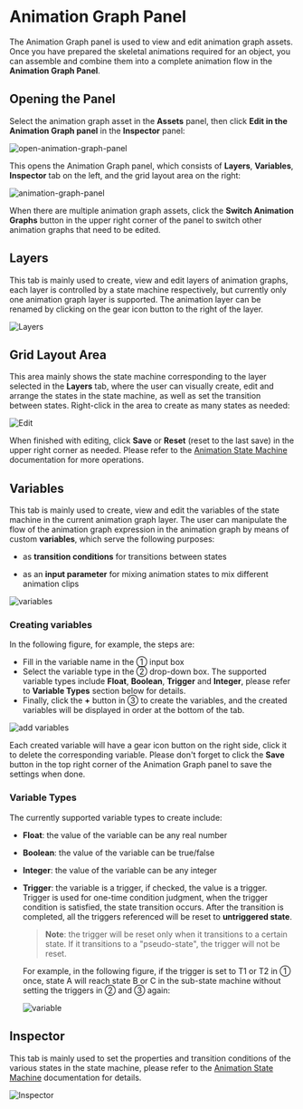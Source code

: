 # Animation Graph Panel

The Animation Graph panel is used to view and edit animation graph assets. Once you have prepared the skeletal animations required for an object, you can assemble and combine them into a complete animation flow in the **Animation Graph Panel**.

## Opening the Panel

Select the animation graph asset in the **Assets** panel, then click **Edit in the Animation Graph panel** in the **Inspector** panel:

![open-animation-graph-panel](animation-graph-panel/open-animation-graph-panel.png)

This opens the Animation Graph panel, which consists of **Layers**, **Variables**, **Inspector** tab on the left, and the grid layout area on the right:

![animation-graph-panel](animation-graph-panel/animation-graph-panel.png)

When there are multiple animation graph assets, click the **Switch Animation Graphs** button in the upper right corner of the panel to switch other animation graphs that need to be edited.

## Layers

This tab is mainly used to create, view and edit layers of animation graphs, each layer is controlled by a state machine respectively, but currently only one animation graph layer is supported. The animation layer can be renamed by clicking on the gear icon button to the right of the layer.

![Layers](animation-graph-panel/layers.png)

## Grid Layout Area

This area mainly shows the state machine corresponding to the layer selected in the **Layers** tab, where the user can visually create, edit and arrange the states in the state machine, as well as set the transition between states. Right-click in the area to create as many states as needed:

![Edit](animation-graph-panel/edit.png)

When finished with editing, click **Save** or **Reset** (reset to the last save) in the upper right corner as needed. Please refer to the [Animation State Machine](animation-graph-basics.md) documentation for more operations.

## Variables

This tab is mainly used to create, view and edit the variables of the state machine in the current animation graph layer. The user can manipulate the flow of the animation graph expression in the animation graph by means of custom **variables**, which serve the following purposes:

- as **transition conditions** for transitions between states

- as an **input parameter** for mixing animation states to mix different animation clips

![variables](animation-graph-panel/variables.png)

### Creating variables

In the following figure, for example, the steps are:
- Fill in the variable name in the ① input box
- Select the variable type in the ② drop-down box. The supported variable types include **Float**, **Boolean**, **Trigger** and **Integer**, please refer to **Variable Types** section below for details.
- Finally, click the **+** button in ③ to create the variables, and the created variables will be displayed in order at the bottom of the tab.

![add variables](animation-graph-panel/add-variables.png)

Each created variable will have a gear icon button on the right side, click it to delete the corresponding variable. Please don't forget to click the **Save** button in the top right corner of the Animation Graph panel to save the settings when done.

### Variable Types

The currently supported variable types to create include:

- **Float**: the value of the variable can be any real number

- **Boolean**: the value of the variable can be true/false

- **Integer**: the value of the variable can be any integer

- **Trigger**: the variable is a trigger, if checked, the value is a trigger. Trigger is used for one-time condition judgment, when the trigger condition is satisfied, the state transition occurs. After the transition is completed, all the triggers referenced will be reset to **untriggered state**.

  > **Note**: the trigger will be reset only when it transitions to a certain state. If it transitions to a "pseudo-state", the trigger will not be reset.

  For example, in the following figure, if the trigger is set to T1 or T2 in ① once, state A will reach state B or C in the sub-state machine without setting the triggers in ② and ③ again:

  ![variable](animation-graph-panel/variable-eg.png)

  <!--
  These graphs are edited with ProcessOn and the source files are saved in the en/animation/marionette directory in POS format and can be imported into ProcessOn for editing again.
  -->

## Inspector

This tab is mainly used to set the properties and transition conditions of the various states in the state machine, please refer to the [Animation State Machine](animation-graph-basics.md) documentation for details.

![Inspector](animation-graph-panel/inspector.png)
